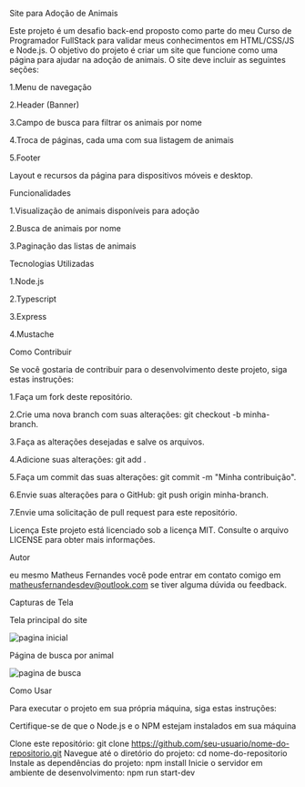 
Site para Adoção de Animais


Este projeto é um desafio back-end proposto como parte do meu Curso de Programador FullStack 
para validar meus conhecimentos em HTML/CSS/JS e Node.js. 
O objetivo do projeto é criar um site que funcione como uma página para ajudar na adoção de animais. 
O site deve incluir as seguintes seções:

1.Menu de navegação

2.Header (Banner)

3.Campo de busca para filtrar os animais por nome

4.Troca de páginas, cada uma com sua listagem de animais

5.Footer

Layout e recursos da página para dispositivos móveis e desktop.


Funcionalidades 


1.Visualização de animais disponíveis para adoção

2.Busca de animais por nome

3.Paginação das listas de animais


Tecnologias Utilizadas

1.Node.js

2.Typescript

3.Express

4.Mustache

Como Contribuir

Se você gostaria de contribuir para o desenvolvimento deste projeto, siga estas instruções:

1.Faça um fork deste repositório.

2.Crie uma nova branch com suas alterações: git checkout -b minha-branch.

3.Faça as alterações desejadas e salve os arquivos.

4.Adicione suas alterações: git add .

5.Faça um commit das suas alterações: git commit -m "Minha contribuição".

6.Envie suas alterações para o GitHub: git push origin minha-branch.

7.Envie uma solicitação de pull request para este repositório.


Licença
Este projeto está licenciado sob a licença MIT. Consulte o arquivo LICENSE para obter mais informações.

Autor

eu mesmo Matheus Fernandes você pode entrar em contato comigo em matheusfernandesdev@outlook.com se tiver alguma dúvida ou feedback.

Capturas de Tela

Tela principal do site

![pagina inicial](https://user-images.githubusercontent.com/106289356/229003832-fce7d05c-789e-4ad2-944f-3fc3024b0f6f.jpg)

Página de busca por animal 

![pagina de busca](https://user-images.githubusercontent.com/106289356/229003773-62da158f-c9c5-4946-a07c-0e06eff330e8.jpg)


Como Usar

Para executar o projeto em sua própria máquina, siga estas instruções:

Certifique-se de que o Node.js e o NPM estejam instalados em sua máquina

Clone este repositório:
git clone https://github.com/seu-usuario/nome-do-repositorio.git
Navegue até o diretório do projeto: cd nome-do-repositorio
Instale as dependências do projeto: npm install
Inicie o servidor em ambiente de desenvolvimento: npm run start-dev


